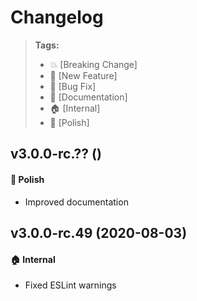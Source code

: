 Changelog
=========

> **Tags:**
> - :boom:       [Breaking Change]
> - :rocket:     [New Feature]
> - :bug:        [Bug Fix]
> - :memo:       [Documentation]
> - :house:      [Internal]
> - :nail_care:  [Polish]

## v3.0.0-rc.?? ()

#### :nail_care: Polish

* Improved documentation

## v3.0.0-rc.49 (2020-08-03)

#### :house: Internal

* Fixed ESLint warnings
